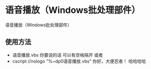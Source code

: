 # 语音播放（Windows批处理部件）
语音播放（Windows批处理部件）
## 使用方法
- 语音播放.vbs 你要说的话 可以有空格隔开
或者
- cscript //nologo "%~dp0语音播放.vbs"  你好，大便忍者！ 哈哈哈哈
